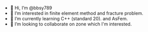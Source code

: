 - 👋 Hi, I’m @bbsy789
- 👀 I’m interested in finite element method and fracture problem.
- 🌱 I’m currently learning C++ (standard 20). and AsFem.
- 💞️ I’m looking to collaborate on zone which I'm interested.

<!---
bbsy789/bbsy789 is a ✨ special ✨ repository because its `README.md` (this file) appears on your GitHub profile.
You can click the Preview link to take a look at your changes.
--->
